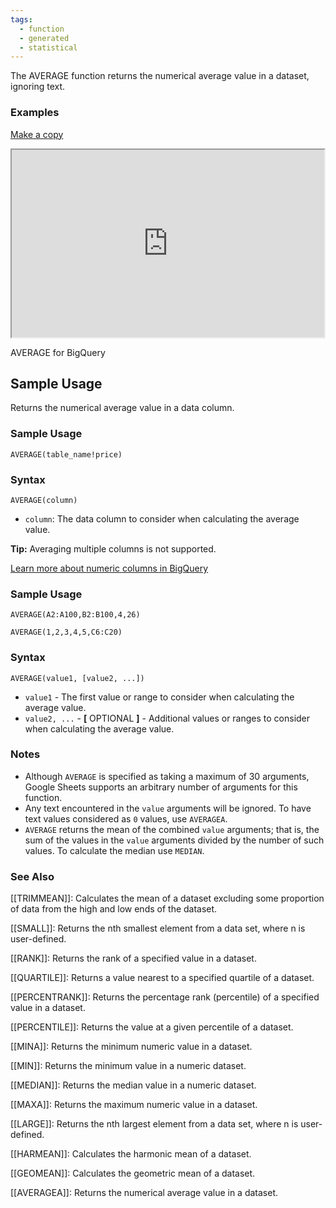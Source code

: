 ```yaml
---
tags:
  - function
  - generated
  - statistical
---
```


The AVERAGE function returns the numerical average value in a dataset, ignoring text.

### Examples

[Make a copy](https://docs.google.com/spreadsheets/d/1ZM83ZUYa_KlsLdotJ4MP8VwP0dNUuyXcqSu7C7OaAyo/copy)

<iframe height="300" src="https://docs.google.com/spreadsheet/pub?key=0As3tAuweYU9QdHhBaV9iUjAtLWctSklUMmZuRU1ldFE&amp;output=html" width="500"></iframe>

AVERAGE for BigQuery

Sample Usage
------------

Returns the numerical average value in a data column.

### Sample Usage

`AVERAGE(table_name!price)`

### Syntax

`AVERAGE(column)`

* `column`: The data column to consider when calculating the average value.

**Tip:** Averaging multiple columns is not supported.

[Learn more about numeric columns in BigQuery](https://cloud.google.com/bigquery/docs/reference/standard-sql/data-types#numeric_types)

### Sample Usage

`AVERAGE(A2:A100,B2:B100,4,26)`

`AVERAGE(1,2,3,4,5,C6:C20)`

### Syntax

`AVERAGE(value1, [value2, ...])`

* `value1` - The first value or range to consider when calculating the average value.
* `value2, ...` - **[** OPTIONAL **]** - Additional values or ranges to consider when calculating the average value.

### Notes

* Although `AVERAGE` is specified as taking a maximum of 30 arguments, Google Sheets supports an arbitrary number of arguments for this function.
* Any text encountered in the `value` arguments will be ignored. To have text values considered as `0` values, use `AVERAGEA`.
* `AVERAGE` returns the mean of the combined `value` arguments; that is, the sum of the values in the `value` arguments divided by the number of such values. To calculate the median use `MEDIAN`.

### See Also

[[TRIMMEAN]]: Calculates the mean of a dataset excluding some proportion of data from the high and low ends of the dataset.

[[SMALL]]: Returns the nth smallest element from a data set, where n is user-defined.

[[RANK]]: Returns the rank of a specified value in a dataset.

[[QUARTILE]]: Returns a value nearest to a specified quartile of a dataset.

[[PERCENTRANK]]: Returns the percentage rank (percentile) of a specified value in a dataset.

[[PERCENTILE]]: Returns the value at a given percentile of a dataset.

[[MINA]]: Returns the minimum numeric value in a dataset.

[[MIN]]: Returns the minimum value in a numeric dataset.

[[MEDIAN]]: Returns the median value in a numeric dataset.

[[MAXA]]: Returns the maximum numeric value in a dataset.

[[LARGE]]: Returns the nth largest element from a data set, where n is user-defined.

[[HARMEAN]]: Calculates the harmonic mean of a dataset.

[[GEOMEAN]]: Calculates the geometric mean of a dataset.

[[AVERAGEA]]: Returns the numerical average value in a dataset.